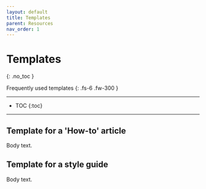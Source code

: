 ```yaml
---
layout: default
title: Templates
parent: Resources
nav_order: 1
---
```


# Templates
{: .no_toc }

Frequently used templates
{: .fs-6 .fw-300 }


---

- TOC
{:toc}

---


## Template for a 'How-to' article 
Body text.

## Template for a style guide
Body text.